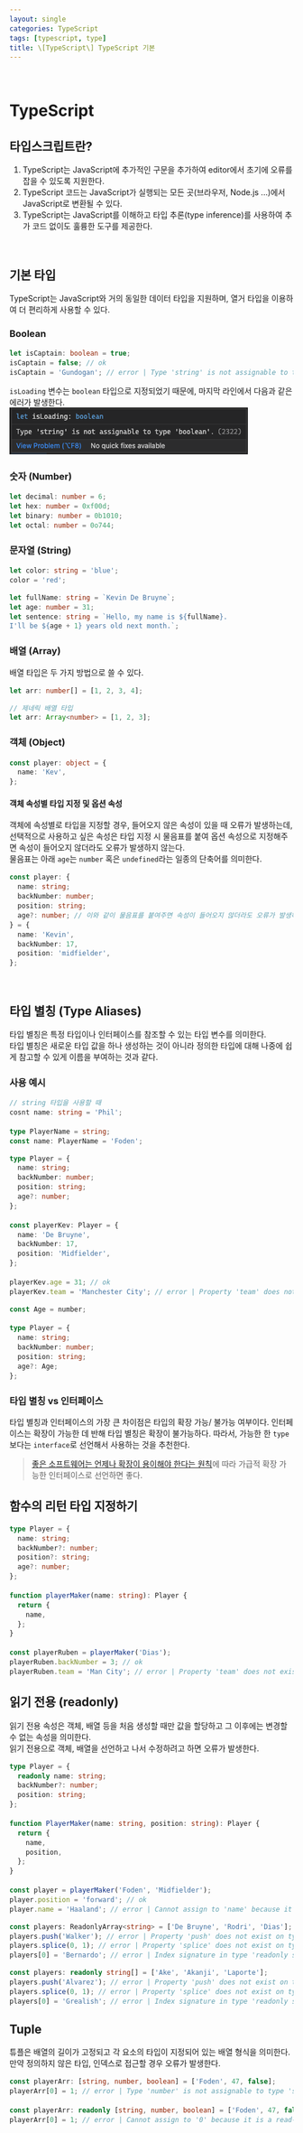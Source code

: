 ```yaml
---
layout: single
categories: TypeScript
tags: [typescript, type]
title: \[TypeScript\] TypeScript 기본
---
```


<br/>

# TypeScript

## 타입스크립트란?

1. TypeScript는 JavaScript에 추가적인 구문을 추가하여 editor에서 초기에 오류를 잡을 수 있도록 지원한다.
2. TypeScript 코드는 JavaScript가 실행되는 모든 곳(브라우저, Node.js ...)에서 JavaScript로 변환될 수 있다.
3. TypeScript는 JavaScript를 이해하고 타입 추론(type inference)를 사용하여 추가 코드 없이도 훌륭한 도구를 제공한다.

<br/>

## 기본 타입

TypeScript는 JavaScript와 거의 동일한 데이터 타입을 지원하며, 열거 타입을 이용하여 더 편리하게 사용할 수 있다.

### Boolean

```typescript
let isCaptain: boolean = true;
isCaptain = false; // ok
isCaptain = 'Gundogan'; // error | Type 'string' is not assignable to type 'boolean'.
```

`isLoading` 변수는 `boolean` 타입으로 지정되었기 때문에, 마지막 라인에서 다음과 같은 에러가 발생한다.<br/>
![](/images/2023-03-03-typescript-start/1.png)

### 숫자 (Number)

```typescript
let decimal: number = 6;
let hex: number = 0xf00d;
let binary: number = 0b1010;
let octal: number = 0o744;
```

### 문자열 (String)

```typescript
let color: string = 'blue';
color = 'red';
```

```typescript
let fullName: string = `Kevin De Bruyne`;
let age: number = 31;
let sentence: string = `Hello, my name is ${fullName}.
I'll be ${age + 1} years old next month.`;
```

### 배열 (Array)

배열 타입은 두 가지 방법으로 쓸 수 있다.

```typescript
let arr: number[] = [1, 2, 3, 4];
```

```typescript
// 제네릭 배열 타입
let arr: Array<number> = [1, 2, 3];
```

### 객체 (Object)

```typescript
const player: object = {
  name: 'Kev',
};
```

#### 객체 속성별 타입 지정 및 옵션 속성

객체에 속성별로 타입을 지정할 경우, 들어오지 않은 속성이 있을 때 오류가 발생하는데,<br/>
선택적으로 사용하고 싶은 속성은 타입 지정 시 물음표를 붙여 옵션 속성으로 지정해주면 속성이 들어오지 않더라도 오류가 발생하지 않는다.<br/>
물음표는 아래 `age`는 `number` 혹은 `undefined`라는 일종의 단축어를 의미한다.

```typescript
const player: {
  name: string;
  backNumber: number;
  position: string;
  age?: number; // 이와 같이 물음표를 붙여주면 속성이 들어오지 않더라도 오류가 발생하지 않는다.
} = {
  name: 'Kevin',
  backNumber: 17,
  position: 'midfielder',
};
```

<br/>

## 타입 별칭 (Type Aliases)

타입 별칭은 특정 타입이나 인터페이스를 참조할 수 있는 타입 변수를 의미한다.<br/>
타입 별칭은 새로운 타입 값을 하나 생성하는 것이 아니라 정의한 타입에 대해 나중에 쉽게 참고할 수 있게 이름을 부여하는 것과 같다.

### 사용 예시

```typescript
// string 타입을 사용할 때
cosnt name: string = 'Phil';

type PlayerName = string;
const name: PlayerName = 'Foden';
```

```typescript
type Player = {
  name: string;
  backNumber: number;
  position: string;
  age?: number;
};

const playerKev: Player = {
  name: 'De Bruyne',
  backNumber: 17,
  position: 'Midfielder',
};

playerKev.age = 31; // ok
playerKev.team = 'Manchester City'; // error | Property 'team' does not exist on type 'Player'.
```

```typescript
const Age = number;

type Player = {
  name: string;
  backNumber: number;
  position: string;
  age?: Age;
};
```

### 타입 별칭 vs 인터페이스

타입 별칭과 인터페이스의 가장 큰 차이점은 타입의 확장 가능/ 불가능 여부이다. 인터페이스는 확장이 가능한 데 반해 타입 별칭은 확장이 불가능하다. 따라서, 가능한 한 `type`보다는 `interface`로 선언해서 사용하는 것을 추천한다.

> [좋은 소프트웨어는 언제나 확장이 용이해야 한다는 원칙](https://en.wikipedia.org/wiki/Open%E2%80%93closed_principle)에 따라 가급적 확장 가능한 인터페이스로 선언하면 좋다.

## 함수의 리턴 타입 지정하기

```typescript
type Player = {
  name: string;
  backNumber?: number;
  position?: string;
  age?: number;
};

function playerMaker(name: string): Player {
  return {
    name,
  };
}

const playerRuben = playerMaker('Dias');
playerRuben.backNumber = 3; // ok
playerRuben.team = 'Man City'; // error | Property 'team' does not exist on type 'Player'.
```

## 읽기 전용 (readonly)

읽기 전용 속성은 객체, 배열 등을 처음 생성할 때만 값을 할당하고 그 이후에는 변경할 수 없는 속성을 의미한다.<br/>
읽기 전용으로 객체, 배열을 선언하고 나서 수정하려고 하면 오류가 발생한다.

```typescript
type Player = {
  readonly name: string;
  backNumber?: number;
  position: string;
};

function PlayerMaker(name: string, position: string): Player {
  return {
    name,
    position,
  };
}

const player = playerMaker('Foden', 'Midfielder');
player.position = 'forward'; // ok
player.name = 'Haaland'; // error | Cannot assign to 'name' because it is a read-only property.
```

```typescript
const players: ReadonlyArray<string> = ['De Bruyne', 'Rodri', 'Dias'];
players.push('Walker'); // error | Property 'push' does not exist on type 'readonly string[]'.
players.splice(0, 1); // error | Property 'splice' does not exist on type 'readonly string[]'. Did you mean 'slice'?
players[0] = 'Bernardo'; // error | Index signature in type 'readonly string[]' only permits reading.
```

```typescript
const players: readonly string[] = ['Ake', 'Akanji', 'Laporte'];
players.push('Alvarez'); // error | Property 'push' does not exist on type 'readonly string[]'.
players.splice(0, 1); // error | Property 'splice' does not exist on type 'readonly string[]'. Did you mean 'slice'?
players[0] = 'Grealish'; // error | Index signature in type 'readonly string[]' only permits reading.
```

## Tuple

튜플은 배열의 길이가 고정되고 각 요소의 타입이 지정되어 있는 배열 형식을 의미한다. 만약 정의하지 않은 타입, 인덱스로 접근할 경우 오류가 발생한다.

```typescript
const playerArr: [string, number, boolean] = ['Foden', 47, false];
playerArr[0] = 1; // error | Type 'number' is not assignable to type 'string'.

const playerArr: readonly [string, number, boolean] = ['Foden', 47, false];
playerArr[0] = 1; // error | Cannot assign to '0' because it is a read-only property.
```

